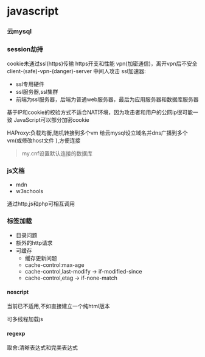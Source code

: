 # javascript
### 云mysql

### session劫持
cookie未通过ssl(https)传输
https开支和性能
vpn(加密通信)，离开vpn后不安全  client-(safe)-vpn-(danger)-server
中间人攻击
ssl加速器:
 - ssl专用硬件
 - ssl服务器,ssl集群
 - 前端为ssl服务器，后端为普通web服务器，最后为应用服务器和数据库服务器

基于IP和cookie的校验方式不适合NAT环境，因为攻击者和用户的公网ip很可能一致
JavaScript可以部分加密cookie

HAProxy:负载均衡,随机转接到多个vm
给云mysql设立域名并dns广播到多个vm(或修改host文件 ),方便连接
>my.cnf设置默认连接的数据库

### js文档
 - mdn
 - w3schools

通过http,js和php可相互调用



### 标签加载
 - 目录问题
 - 额外的http请求
 - 可缓存
    - 缓存更新问题
    - cache-control:max-age
    - cache-control,last-modify  -> if-modified-since
    - cache-control,etag -> if-none-match

#### noscript
当前已不适用,不如直接建立一个纯html版本

可多线程加载js

#### regexp
取舍:清晰表达式和完美表达式